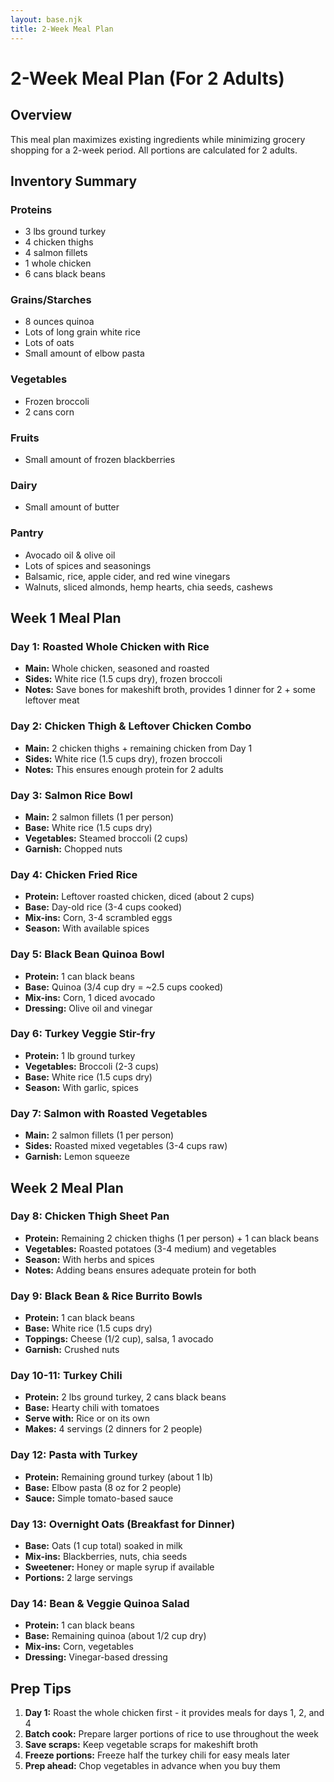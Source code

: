 ```yaml
---
layout: base.njk
title: 2-Week Meal Plan
---
```


# 2-Week Meal Plan (For 2 Adults)

## Overview
This meal plan maximizes existing ingredients while minimizing grocery shopping for a 2-week period. All portions are calculated for 2 adults.

## Inventory Summary

### Proteins
- 3 lbs ground turkey
- 4 chicken thighs
- 4 salmon fillets
- 1 whole chicken
- 6 cans black beans

### Grains/Starches
- 8 ounces quinoa
- Lots of long grain white rice
- Lots of oats
- Small amount of elbow pasta

### Vegetables
- Frozen broccoli
- 2 cans corn

### Fruits
- Small amount of frozen blackberries

### Dairy
- Small amount of butter

### Pantry
- Avocado oil & olive oil
- Lots of spices and seasonings
- Balsamic, rice, apple cider, and red wine vinegars
- Walnuts, sliced almonds, hemp hearts, chia seeds, cashews

## Week 1 Meal Plan

### Day 1: Roasted Whole Chicken with Rice 
- **Main:** Whole chicken, seasoned and roasted 
- **Sides:** White rice (1.5 cups dry), frozen broccoli
- **Notes:** Save bones for makeshift broth, provides 1 dinner for 2 + some leftover meat

### Day 2: Chicken Thigh & Leftover Chicken Combo
- **Main:** 2 chicken thighs + remaining chicken from Day 1
- **Sides:** White rice (1.5 cups dry), frozen broccoli
- **Notes:** This ensures enough protein for 2 adults

### Day 3: Salmon Rice Bowl
- **Main:** 2 salmon fillets (1 per person)
- **Base:** White rice (1.5 cups dry)
- **Vegetables:** Steamed broccoli (2 cups)
- **Garnish:** Chopped nuts

### Day 4: Chicken Fried Rice
- **Protein:** Leftover roasted chicken, diced (about 2 cups)
- **Base:** Day-old rice (3-4 cups cooked)
- **Mix-ins:** Corn, 3-4 scrambled eggs
- **Season:** With available spices

### Day 5: Black Bean Quinoa Bowl
- **Protein:** 1 can black beans
- **Base:** Quinoa (3/4 cup dry = ~2.5 cups cooked)
- **Mix-ins:** Corn, 1 diced avocado
- **Dressing:** Olive oil and vinegar

### Day 6: Turkey Veggie Stir-fry
- **Protein:** 1 lb ground turkey
- **Vegetables:** Broccoli (2-3 cups)
- **Base:** White rice (1.5 cups dry)
- **Season:** With garlic, spices

### Day 7: Salmon with Roasted Vegetables
- **Main:** 2 salmon fillets (1 per person)
- **Sides:** Roasted mixed vegetables (3-4 cups raw)
- **Garnish:** Lemon squeeze

## Week 2 Meal Plan

### Day 8: Chicken Thigh Sheet Pan
- **Protein:** Remaining 2 chicken thighs (1 per person) + 1 can black beans
- **Vegetables:** Roasted potatoes (3-4 medium) and vegetables
- **Season:** With herbs and spices
- **Notes:** Adding beans ensures adequate protein for both

### Day 9: Black Bean & Rice Burrito Bowls
- **Protein:** 1 can black beans
- **Base:** White rice (1.5 cups dry)
- **Toppings:** Cheese (1/2 cup), salsa, 1 avocado
- **Garnish:** Crushed nuts

### Day 10-11: Turkey Chili
- **Protein:** 2 lbs ground turkey, 2 cans black beans
- **Base:** Hearty chili with tomatoes
- **Serve with:** Rice or on its own
- **Makes:** 4 servings (2 dinners for 2 people)

### Day 12: Pasta with Turkey
- **Protein:** Remaining ground turkey (about 1 lb)
- **Base:** Elbow pasta (8 oz for 2 people)
- **Sauce:** Simple tomato-based sauce

### Day 13: Overnight Oats (Breakfast for Dinner)
- **Base:** Oats (1 cup total) soaked in milk
- **Mix-ins:** Blackberries, nuts, chia seeds
- **Sweetener:** Honey or maple syrup if available
- **Portions:** 2 large servings

### Day 14: Bean & Veggie Quinoa Salad
- **Protein:** 1 can black beans
- **Base:** Remaining quinoa (about 1/2 cup dry)
- **Mix-ins:** Corn, vegetables
- **Dressing:** Vinegar-based dressing

## Prep Tips

1. **Day 1:** Roast the whole chicken first - it provides meals for days 1, 2, and 4
2. **Batch cook:** Prepare larger portions of rice to use throughout the week
3. **Save scraps:** Keep vegetable scraps for makeshift broth
4. **Freeze portions:** Freeze half the turkey chili for easy meals later
5. **Prep ahead:** Chop vegetables in advance when you buy them
